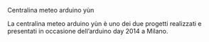 Centralina meteo arduino yùn

La centralina meteo arduino yùn è uno dei due progetti realizzati e presentati in occasione dell’arduino day 2014 a Milano.
